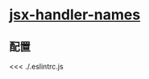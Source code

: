 # [jsx-handler-names](https://github.com/jsx-eslint/eslint-plugin-react/blob/master/docs/rules/jsx-handler-names.md)

## 配置

<<< ./.eslintrc.js
